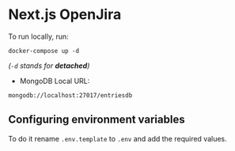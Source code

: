 # Next.js OpenJira

To run locally, run:

```
docker-compose up -d
```

_(`-d` stands for **detached**)_

* MongoDB Local URL:

```
mongodb://localhost:27017/entriesdb
```

## Configuring environment variables

To do it rename `.env.template` to `.env` and add the required values.
